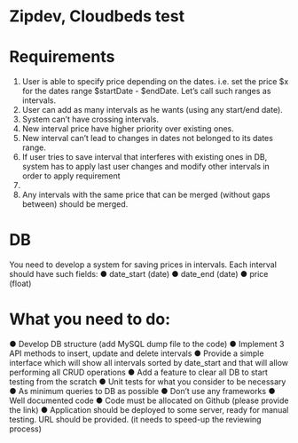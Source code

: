 # Zipdev, Cloudbeds test

# Requirements
1. User is able to specify price depending on the dates. i.e. set the price $x for the
dates range $startDate - $endDate. Let’s call such ranges as intervals.
2. User can add as many intervals as he wants (using any start/end date).
3. System can’t have crossing intervals.
4. New interval price have higher priority over existing ones.
5. New interval can’t lead to changes in dates not belonged to its dates range.
6. If user tries to save interval that interferes with existing ones in DB, system has to
apply last user changes and modify other intervals in order to apply requirement
3.
7. Any intervals with the same price that can be merged (without gaps between)
should be merged.

# DB
You need to develop a system for saving prices in intervals. Each interval should have
such fields:
● date_start (date)
● date_end (date)
● price (float)

# What you need to do:
● Develop DB structure (add MySQL dump file to the code)
● Implement 3 API methods to insert, update and delete intervals
● Provide a simple interface which will show all intervals sorted by date_start and
that will allow performing all CRUD operations
● Add a feature to clear all DB to start testing from the scratch
● Unit tests for what you consider to be necessary
● As minimum queries to DB as possible
● Don’t use any frameworks
● Well documented code
● Code must be allocated on Github (please provide the link)
● Application should be deployed to some server, ready for manual testing. URL
should be provided. (it needs to speed-up the reviewing process)
